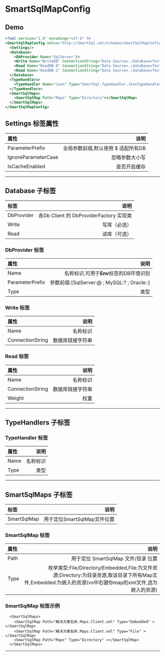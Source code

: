 # SmartSqlMapConfig

## Demo

``` xml
<?xml version="1.0" encoding="utf-8" ?>
<SmartSqlMapConfig xmlns="http://SmartSql.net/schemas/SmartSqlMapConfig.xsd">
  <Settings/>
  <Database>
    <DbProvider Name="SqlServer"/>
    <Write Name="WriteDB" ConnectionString="Data Source=.;database=TestDB;uid=sa;pwd=SmartSql.net"/>
    <Read Name="ReadDB-0" ConnectionString="Data Source=.;database=TestDB;uid=sa;pwd=SmartSql.net" Weight="80"/>
    <Read Name="ReadDB-1" ConnectionString="Data Source=.;database=TestDB;uid=sa;pwd=SmartSql.net" Weight="20"/>
  </Database>
  <TypeHandlers>
    <TypeHandler Name="Json" Type="SmartSql.TypeHandler.JsonTypeHandler,SmartSql.TypeHandler"/>
  </TypeHandlers>
  <SmartSqlMaps>
    <SmartSqlMap Path="Maps" Type="Directory"></SmartSqlMap>
  </SmartSqlMaps>
</SmartSqlMapConfig>

```

## Settings 标签属性

| 属性           |    说明   |
| :---------     | --------:|
| ParameterPrefix | 全局参数前缀,默认使用 $ 适配所有DB |
| IgnoreParameterCase | 忽略参数大小写 |
| IsCacheEnabled| 是否开启缓存 |

---

## Database 子标签

| 标签           |    说明   |
| :---------     | --------:|
| DbProvider  | 各Db Client 的 DbProviderFactory 实现类 |
| Write | 写库（必选） |
| Read | 读库（可选） |

### DbProvider 标签

| 属性           |    说明   |
| :---------     | --------:|
| Name  | 名称标识,可用于**Env**标签的DB环境识别 |
| ParameterPrefix | 参数前缀:[SqlServer:@ ; MySQL:? ; Oracle::] |
| Type | 类型 |

### Write 标签

| 属性           |    说明   |
| :---------     | --------:|
| Name  | 名称标识 |
| ConnectionString | 数据库链接字符串 |

### Read 标签

| 属性           |    说明   |
| :---------     | --------:|
| Name  | 名称标识 |
| ConnectionString | 数据库链接字符串 |
| Weight | 权重 |

---

## TypeHandlers 子标签

### TypeHandler 标签

| 属性           |    说明   |
| :---------     | --------:|
| Name  | 名称标识 |
| Type | 类型 |

---

## SmartSqlMaps 子标签

| 标签           |    说明   |
| :---------     | --------:|
| SmartSqlMap  | 用于定位SmartSqlMap文件位置 |

### SmartSqlMap 标签

| 属性           |    说明   |
| :---------     | --------:|
| Path  | 用于定位 SmartSqlMap 文件/目录 位置 |
| Type | 枚举类型:File/Directory/Embedded,File:为文件资源;Directory:为目录资源,取该目录下所有Map文件,Embedded:为嵌入的资源(vs中右键你map的xml文件,选为嵌入的资源) |
### SmartSqlMap 标签示例
```
  <SmartSqlMaps>
    <SmartSqlMap Path="解决方案名称.Maps.Client.xml" Type="Embedded" ></SmartSqlMap>
    <SmartSqlMap Path="解决方案名称.Maps.Client.xml" Type="File" ></SmartSqlMap>
    <SmartSqlMap Path="Maps" Type="Directory" ></SmartSqlMap>
  </SmartSqlMaps>
```
---
